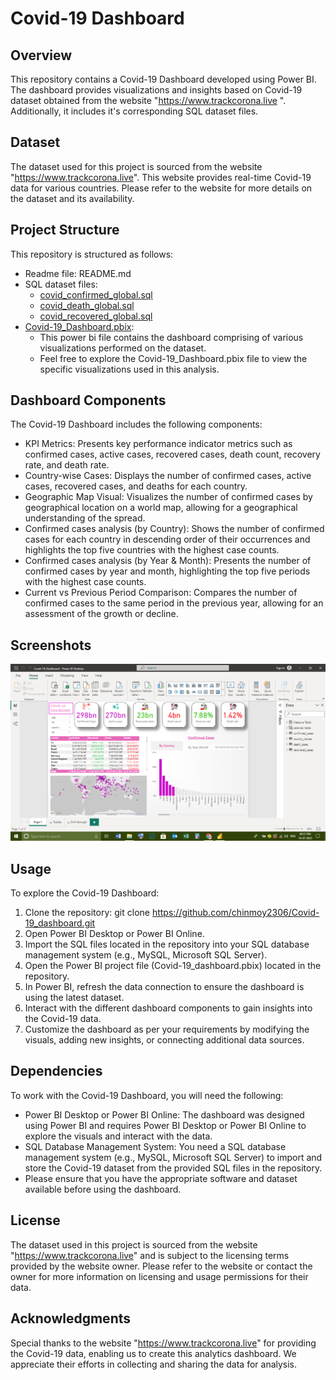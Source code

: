 # Covid-19 Dashboard
## Overview
This repository contains a Covid-19 Dashboard developed using Power BI. The dashboard provides visualizations and insights based on Covid-19 dataset obtained from the website "https://www.trackcorona.live ". Additionally, it includes it's corresponding SQL dataset files.
## Dataset
The dataset used for this project is sourced from the website "https://www.trackcorona.live". This website provides real-time Covid-19 data for various countries. Please refer to the website for more details on the dataset and its availability.
## Project Structure
This repository is structured as follows:
-	Readme file: README.md
-	SQL dataset files:
	- [covid_confirmed_global.sql](https://github.com/chinmoy2306/Covid-19_dashboard/blob/4b06a7fbcab8f90372d788d8c249dd7ddb0d70df/covid_confirmed_global.sql)
	- [covid_death_global.sql](https://github.com/chinmoy2306/Covid-19_dashboard/blob/4b06a7fbcab8f90372d788d8c249dd7ddb0d70df/covid_death_global.sql)
	- [covid_recovered_global.sql](https://github.com/chinmoy2306/Covid-19_dashboard/blob/4b06a7fbcab8f90372d788d8c249dd7ddb0d70df/covid_recovered_global.sql)
-	[Covid-19_Dashboard.pbix](https://github.com/chinmoy2306/Covid-19_dashboard/blob/4b06a7fbcab8f90372d788d8c249dd7ddb0d70df/Covid-19_Dashboard.pbix):
	- This power bi file contains the dashboard comprising of various visualizations performed on the dataset.
	- Feel free to explore the Covid-19_Dashboard.pbix file to view the specific visualizations used in this analysis.
## Dashboard Components
The Covid-19 Dashboard includes the following components:
-	KPI Metrics: Presents key performance indicator metrics such as confirmed cases, active cases, recovered cases, death count, recovery rate, and death rate.
-	Country-wise Cases: Displays the number of confirmed cases, active cases, recovered cases, and deaths for each country.
-	Geographic Map Visual: Visualizes the number of confirmed cases by geographical location on a world map, allowing for a geographical understanding of the spread.
-	Confirmed cases analysis (by Country): Shows the number of confirmed cases for each country in descending order of their occurrences and highlights the top five countries with the highest case counts.
-	Confirmed cases analysis (by Year & Month): Presents the number of confirmed cases by year and month, highlighting the top five periods with the highest case counts.
-	Current vs Previous Period Comparison: Compares the number of confirmed cases to the same period in the previous year, allowing for an assessment of the growth or decline.
## Screenshots
![image-1](https://github.com/chinmoy2306/Covid-19_dashboard/blob/26920ee38e8bc4c17d24f82a98e96d5389e8dc98/Screenshot-1.png)
## Usage
To explore the Covid-19 Dashboard:
1.	Clone the repository: git clone https://github.com/chinmoy2306/Covid-19_dashboard.git
2.	Open Power BI Desktop or Power BI Online.
3.	Import the SQL files located in the repository into your SQL database management system (e.g., MySQL, Microsoft SQL Server).
4.	Open the Power BI project file (Covid-19_dashboard.pbix) located in the repository.
5.	In Power BI, refresh the data connection to ensure the dashboard is using the latest dataset.
6.	Interact with the different dashboard components to gain insights into the Covid-19 data.
7.	Customize the dashboard as per your requirements by modifying the visuals, adding new insights, or connecting additional data sources.
## Dependencies
To work with the Covid-19 Dashboard, you will need the following:
-	Power BI Desktop or Power BI Online: The dashboard was designed using Power BI and requires Power BI Desktop or Power BI Online to explore the visuals and interact with the data.
-	SQL Database Management System: You need a SQL database management system (e.g., MySQL, Microsoft SQL Server) to import and store the Covid-19 dataset from the provided SQL files in the repository.
-	Please ensure that you have the appropriate software and dataset available before using the dashboard.
## License
The dataset used in this project is sourced from the website "https://www.trackcorona.live" and is subject to the licensing terms provided by the website owner. Please refer to the website or contact the owner for more information on licensing and usage permissions for their data.
## Acknowledgments
Special thanks to the website "https://www.trackcorona.live" for providing the Covid-19 data, enabling us to create this analytics dashboard. We appreciate their efforts in collecting and sharing the data for analysis.
